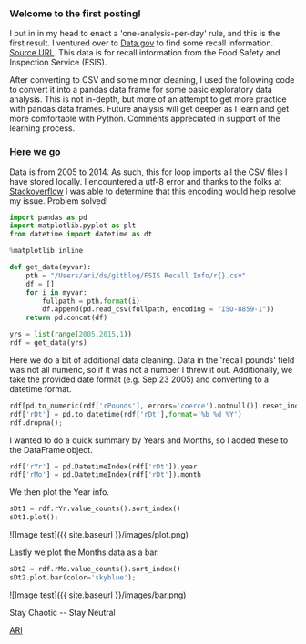 ### Welcome to the first posting!

I put in in my head to enact a 'one-analysis-per-day' rule, and this is the first result. I ventured over to [Data.gov](www.data.gov) to find some recall information. [Source URL](https://catalog.data.gov/dataset?q=recall&groups=safety3175#topic=safety_navigation). This data is for recall information from the Food Safety and Inspection Service (FSIS).

After converting to CSV and some minor cleaning, I used the following code to convert it into a pandas data frame for some basic exploratory data analysis. This is not in-depth, but more of an attempt to get more practice with pandas data frames. Future analysis will get deeper as I learn and get more comfortable with Python. Comments appreciated in support of the learning process. 

### Here we go

Data is from 2005 to 2014. As such, this for loop imports all the CSV files I have stored locally. I encountered a utf-8 error and thanks to the folks at [Stackoverflow](https://stackoverflow.com/questions/19699367/unicodedecodeerror-utf-8-codec-cant-decode-byte) I was able to determine that this encoding would help resolve my issue. Problem solved!

```python
import pandas as pd
import matplotlib.pyplot as plt
from datetime import datetime as dt

%matplotlib inline

def get_data(myvar):
    pth = "/Users/ari/ds/gitblog/FSIS Recall Info/r{}.csv"
    df = []
    for i in myvar:
        fullpath = pth.format(i)
        df.append(pd.read_csv(fullpath, encoding = "ISO-8859-1"))
    return pd.concat(df)

yrs = list(range(2005,2015,1))
rdf = get_data(yrs)
```

Here we do a bit of additional data cleaning. Data in the 'recall pounds' field was not all numeric, so if it was not a number I threw it out. Additionally, we take the provided date format (e.g. Sep 23 2005) and converting to a datetime format.

```python
rdf[pd.to_numeric(rdf['rPounds'], errors='coerce').notnull()].reset_index()
rdf['rDt'] = pd.to_datetime(rdf['rDt'],format='%b %d %Y')
rdf.dropna();
```

I wanted to do a quick summary by Years and Months, so I added these to the DataFrame object.

```python
rdf['rYr'] = pd.DatetimeIndex(rdf['rDt']).year
rdf['rMo'] = pd.DatetimeIndex(rdf['rDt']).month
```

We then plot the Year info.

```python
sDt1 = rdf.rYr.value_counts().sort_index()
sDt1.plot();
```

  ![Image test]({{ site.baseurl }}/images/plot.png)

Lastly we plot the Months data as a bar.

```python
sDt2 = rdf.rMo.value_counts().sort_index()
sDt2.plot.bar(color='skyblue');
```

  ![Image test]({{ site.baseurl }}/images/bar.png)

Stay Chaotic -- Stay Neutral


[ARI](mailto:ari.virrey@gmail.com)
